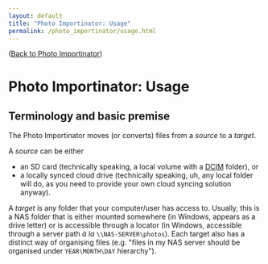 ```yaml
---
layout: default
title: "Photo Importinator: Usage"
permalink: /photo_importinator/usage.html
---
```


([Back to Photo Importinator](./))

# Photo Importinator: Usage

## Terminology and basic premise

The Photo Importinator moves (or converts) files from a *source* to a *target*.

A *source* can be either

- an SD card (technically speaking, a local volume with a
  [DCIM][DCIM] folder), or
- a locally synced cloud drive (technically speaking, uh, any local folder
  will do, as you need to provide your own cloud syncing solution anyway).

A *target* is any folder that your computer/user has access to. Usually,
this is a NAS folder that is either mounted somewhere (in Windows, appears
as a drive letter) or is accessible through a locator (in Windows, accessible
through a server path *à la* `\\NAS-SERVER\photos`). Each target also has
a distinct way of organising files (e.g. "files in my NAS server should be
organised under `YEAR\MONTH\DAY` hierarchy").

[DCIM]: https://en.wikipedia.org/wiki/Design_rule_for_Camera_File_system